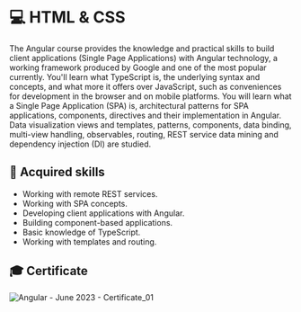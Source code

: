 # 💻 HTML & CSS 

The Angular course provides the knowledge and practical skills to build client applications (Single Page Applications) with Angular technology, a working framework produced by Google and one of the most popular currently. You'll learn what TypeScript is, the underlying syntax and concepts, and what more it offers over JavaScript, such as conveniences for development in the browser and on mobile platforms. You will learn what a Single Page Application (SPA) is, architectural patterns for SPA applications, components, directives and their implementation in Angular. Data visualization views and templates, patterns, components, data binding, multi-view handling, observables, routing, REST service data mining and dependency injection (DI) are studied.

## 🚀 Acquired skills 

  - Working with remote REST services.
  - Working with SPA concepts.
  - Developing client applications with Angular.
  - Building component-based applications.
  - Basic knowledge of TypeScript.
  - Working with templates and routing.

## 🎓 Certificate
![Angular - June 2023 - Certificate_01](https://github.com/TodorYadkov/SoftUni/assets/4013980/57bb9eee-94eb-4eb4-a5bb-edaa3e17be04)
